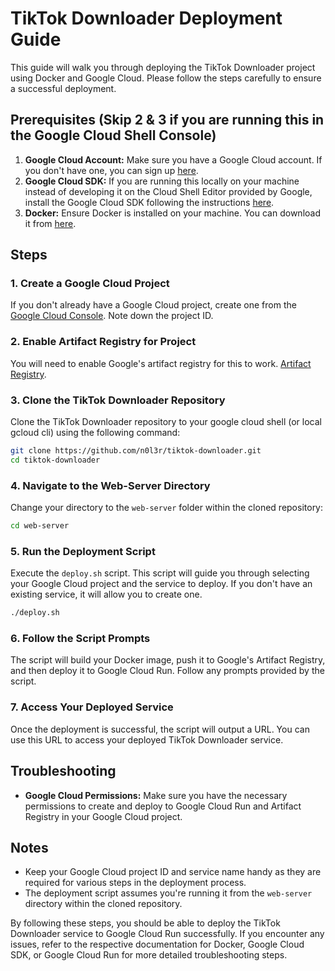 # TikTok Downloader Deployment Guide

This guide will walk you through deploying the TikTok Downloader project using Docker and Google Cloud. Please follow the steps carefully to ensure a successful deployment.

## Prerequisites (Skip 2 & 3 if you are running this in the Google Cloud Shell Console)
1. **Google Cloud Account:** Make sure you have a Google Cloud account. If you don't have one, you can sign up [here](https://cloud.google.com/).
2. **Google Cloud SDK:** If you are running this locally on your machine instead of developing it on the Cloud Shell Editor provided by Google, install the Google Cloud SDK following the instructions [here](https://cloud.google.com/sdk/docs/install).
3. **Docker:** Ensure Docker is installed on your machine. You can download it from [here](https://www.docker.com/products/docker-desktop).

## Steps

### 1. Create a Google Cloud Project
If you don't already have a Google Cloud project, create one from the [Google Cloud Console](https://console.cloud.google.com/). Note down the project ID.

### 2. Enable Artifact Registry for Project
You will need to enable Google's artifact registry for this to work. [Artifact Registry](https://cloud.google.com/artifact-registry).

### 3. Clone the TikTok Downloader Repository
Clone the TikTok Downloader repository to your google cloud shell (or local gcloud cli) using the following command:
```bash
git clone https://github.com/n0l3r/tiktok-downloader.git
cd tiktok-downloader
```

### 4. Navigate to the Web-Server Directory
Change your directory to the `web-server` folder within the cloned repository:
```bash
cd web-server
```

### 5. Run the Deployment Script
Execute the `deploy.sh` script. This script will guide you through selecting your Google Cloud project and the service to deploy. If you don't have an existing service, it will allow you to create one.
```bash
./deploy.sh
```

### 6. Follow the Script Prompts
The script will build your Docker image, push it to Google's Artifact Registry, and then deploy it to Google Cloud Run. Follow any prompts provided by the script.

### 7. Access Your Deployed Service
Once the deployment is successful, the script will output a URL. You can use this URL to access your deployed TikTok Downloader service.

## Troubleshooting
- **Google Cloud Permissions:** Make sure you have the necessary permissions to create and deploy to Google Cloud Run and Artifact Registry in your Google Cloud project.


## Notes
- Keep your Google Cloud project ID and service name handy as they are required for various steps in the deployment process.
- The deployment script assumes you're running it from the `web-server` directory within the cloned repository.

By following these steps, you should be able to deploy the TikTok Downloader service to Google Cloud Run successfully. If you encounter any issues, refer to the respective documentation for Docker, Google Cloud SDK, or Google Cloud Run for more detailed troubleshooting steps.
